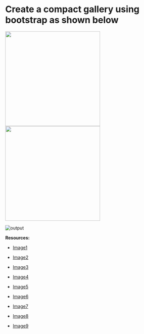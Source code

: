 # Create a compact gallery using bootstrap as shown below

<img src='https://storage.googleapis.com/acciojob-open-file-collections/output.png' height=300/>

<img src='https://storage.googleapis.com/acciojob-open-file-collections/gallery_onclick.png' height=300/>

![output](https://storage.googleapis.com/acciojob-open-file-collections/Screen_Recording_2023-02-27_at_11_42_28_AM_AdobeExpress.gif)

**Resources:**

- <a href='https://storage.googleapis.com/acciojob-open-file-collections/image1.jpg' target="_blank">Image1</a>

- <a href='https://storage.googleapis.com/acciojob-open-file-collections/image2.jpg' target="_blank">Image2</a>

- <a href='https://storage.googleapis.com/acciojob-open-file-collections/image3.jpg' target="_blank">Image3</a>

- <a href='https://storage.googleapis.com/acciojob-open-file-collections/image4.jpg' target="_blank">Image4</a>

- <a href='https://storage.googleapis.com/acciojob-open-file-collections/image5.jpg' target="_blank">Image5</a>

- <a href='https://storage.googleapis.com/acciojob-open-file-collections/image6.jpg' target="_blank">Image6</a>

- <a href='https://storage.googleapis.com/acciojob-open-file-collections/image7.jpg' target="_blank">Image7</a>

- <a href='https://storage.googleapis.com/acciojob-open-file-collections/image8.jpg' target="_blank">Image8</a>

- <a href='https://storage.googleapis.com/acciojob-open-file-collections/image9.jpg' target="_blank">Image9</a>
